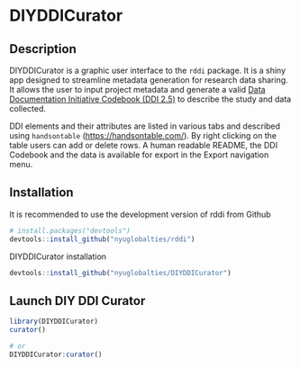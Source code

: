 
<!-- README.md is generated from README.Rmd. Please edit that file -->

# DIYDDICurator

## Description

DIYDDICurator is a graphic user interface to the `rddi` package. It is a
shiny app designed to streamline metadata generation for research data
sharing. It allows the user to input project metadata and generate a
valid [Data Documentation Initiative Codebook (DDI
2.5)](https://ddialliance.org/Specification/DDI-Codebook/2.5/) to
describe the study and data collected.

DDI elements and their attributes are listed in various tabs and
described using `handsontable` (<https://handsontable.com/>). By right
clicking on the table users can add or delete rows. A human readable
README, the DDI Codebook and the data is available for export in the
Export navigation menu.

## Installation

It is recommended to use the development version of rddi from Github

``` r
# install.packages("devtools")
devtools::install_github("nyuglobalties/rddi")
```

DIYDDICurator installation

``` r
devtools::install_github("nyuglobalties/DIYDDICurator")
```

## Launch DIY DDI Curator

``` r
library(DIYDDICurator)
curator()

# or
DIYDDICurator:curator()
```
